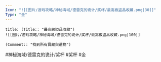 ```yaml
---
Icon: "![[图片/游戏攻略/神秘海域/德雷克的诡计/奖杯/最高級盜品收藏.png|30]]"
Type: "金"
---
```

```ad-common-gold-trophy
title: (Title:: "最高級盜品收藏")
![[图片/游戏攻略/神秘海域/德雷克的诡计/奖杯/最高級盜品收藏.png|100]]

(Comment:: "找到所有寶藏與遺物")
```

#神秘海域/德雷克的诡计/奖杯 #奖杯 #金
